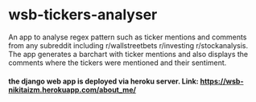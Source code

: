 # wsb-tickers-analyser
An app to analyse regex pattern such as ticker mentions and comments from any subreddit including r/wallstreetbets r/investing r/stockanalysis. The app generates a barchart with ticker mentions and also displays the comments where the tickers were mentioned and their sentiment.
#### the django web app is deployed via heroku server. Link: https://wsb-nikitaizm.herokuapp.com/about_me/
